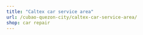 ```yaml
---
title: "Caltex car service area"
url: /cubao-quezon-city/caltex-car-service-area/
shop: car repair
---
```


